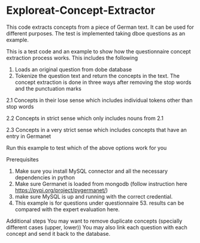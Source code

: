 # Exploreat-Concept-Extractor
This code extracts concepts from a piece of German text. It can be used for different purposes. The test is implemented taking dboe questions as an example.


This is a test code and an example to show how the questionnaire concept extraction process works. This includes the following
1. Loads an original question from dobe database
2. Tokenize the question text and return the concepts in the text. The concept extraction is done in three ways after
removing the stop words and the punctuation marks

2.1 Concepts in their lose sense which includes individual tokens other than stop words

2.2 Concepts in strict sense which only includes nouns from 2.1

2.3 Concepts in a very strict sense which includes concepts that have an entry in Germanet


Run this example to test which of the above options work for you

Prerequisites
1. Make sure you install MySQL connector and all the necessary dependencies in python
2. Make sure Germanet is loaded from mongodb (follow instruction here https://pypi.org/project/pygermanet/)
3. make sure MySQL is up and running with the correct credential.
4. This example is for questions under questionnaire 53. results can be compared with the expert evaluation here.

Additional steps
You may want to remove duplicate concepts (specially different cases (upper, lower))
You may also link each question with each concept and send it back to the database.

